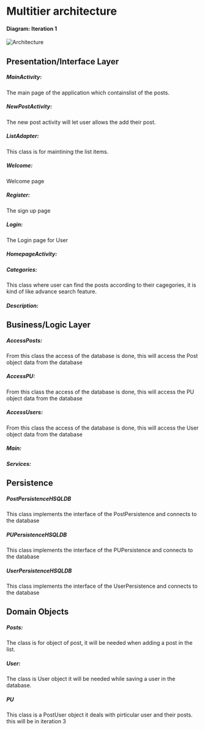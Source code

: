 # **Multitier architecture** 

#### Diagram: Iteration 1 



![Architecture]()

## **Presentation/Interface Layer**

##### MainActivity: 

The main page of the application which containslist of the posts.

##### NewPostActivity: 

The new post activity will let user allows the add their post.

##### ListAdapter: 

This class is for maintining the list items.

##### Welcome: 

Welcome page

##### Register:

The sign up page 

##### Login: 

The Login page for User

##### HomepageActivity: 


##### Categories: 

This class where user can find the posts according to their cagegories, it is kind of like advance search feature.

##### Description: 


## **Business/Logic Layer**

##### AccessPosts: 

From this class the access of the database is done, this will access the Post object data from the database

##### AccessPU: 

From this class the access of the database is done, this will access the PU object data from  the database

##### AccessUsers: 

From this class the access of the database is done, this will access the User object data from the database

##### Main: 

##### Services: 

## **Persistence**

##### PostPersistenceHSQLDB

This class implements the interface of the PostPersistence and connects to the database

##### PUPersistenceHSQLDB

This class implements the interface of the PUPersistence and connects to the database

##### UserPersistenceHSQLDB

This class implements the interface of the UserPersistence and connects to the database

## **Domain Objects**

##### Posts:

The class is for object of post, it will be needed when adding a post in the list.

##### User: 

The class is User object it will be needed while saving a user in the database.

##### PU

This class is a PostUser object it deals with pirticular user and their posts. this will be in iteration 3